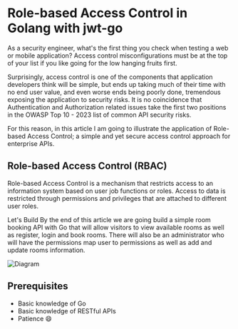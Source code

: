 # Role-based Access Control in Golang with jwt-go

As a security engineer, what's the first thing you check when testing a web or mobile application? Access control misconfigurations must be at the top of your list if you like going for the low hanging fruits first.

Surprisingly, access control is one of the components that application developers think will be simple, but ends up taking much of their time with no end user value, and even worse ends being poorly done, tremendous exposing the application to security risks. It is no coincidence that Authentication and Authorization related issues take the first two positions in the OWASP Top 10 - 2023 list of common API security risks.

For this reason, in this article I am going to illustrate the application of Role-based Access Control; a simple and yet secure access control approach for enterprise APIs.

## Role-based Access Control (RBAC)

Role-based Access Control is a mechanism that restricts access to an information system based on user job functions or roles. Access to data is restricted through permissions and privileges that are attached to different user roles.

Let's Build
By the end of this article we are going build a simple room booking API with Go that will allow visitors to view available rooms as well as register, login and book rooms. There will also be an administrator who will have the permissions map user to permissions as well as add and update rooms information.

<!-- image -->

![Diagram](./img/diagram.avif)

## Prerequisites

- Basic knowledge of Go
- Basic knowledge of RESTful APIs
- Patience 😄
